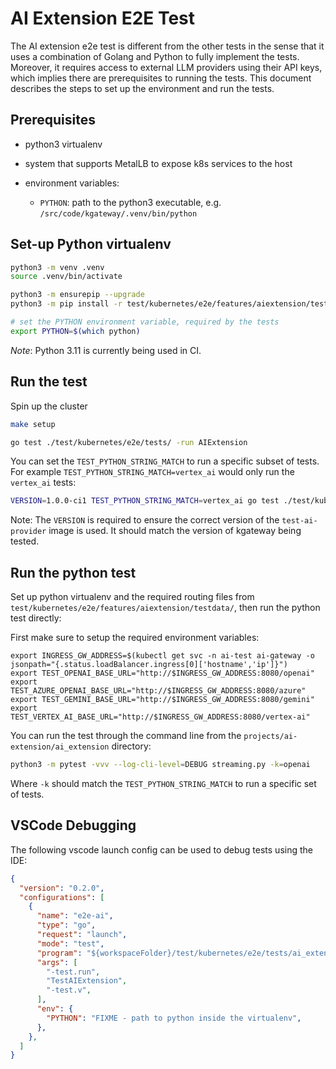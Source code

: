 # AI Extension E2E Test

The AI extension e2e test is different from the other tests in the sense that it uses a combination of Golang and Python to fully implement the tests.
Moreover, it requires access to external LLM providers using their API keys, which implies there are prerequisites to running the tests.
This document describes the steps to set up the environment and run the tests.

## Prerequisites

- python3 virtualenv

- system that supports MetalLB to expose k8s services to the host

- environment variables:
    - `PYTHON`: path to the python3 executable, e.g. `/src/code/kgateway/.venv/bin/python`

## Set-up Python virtualenv

```bash
python3 -m venv .venv
source .venv/bin/activate

python3 -m ensurepip --upgrade
python3 -m pip install -r test/kubernetes/e2e/features/aiextension/tests/requirements.txt

# set the PYTHON environment variable, required by the tests
export PYTHON=$(which python)
```

*Note*: Python 3.11 is currently being used in CI.

## Run the test

Spin up the cluster
```bash
make setup
```

```bash
go test ./test/kubernetes/e2e/tests/ -run AIExtension
```

You can set the `TEST_PYTHON_STRING_MATCH` to run a specific subset of tests. For example `TEST_PYTHON_STRING_MATCH=vertex_ai` would only run the `vertex_ai` tests:

```bash
VERSION=1.0.0-ci1 TEST_PYTHON_STRING_MATCH=vertex_ai go test ./test/kubernetes/e2e/tests/ -run AIExtension
```

Note: The `VERSION` is required to ensure the correct version of the `test-ai-provider` image is used. It should match the
version of kgateway being tested.

## Run the python test

Set up python virtualenv and the required routing files from `test/kubernetes/e2e/features/aiextension/testdata/`, then run the python test directly:

First make sure to setup the required environment variables:
```shell
export INGRESS_GW_ADDRESS=$(kubectl get svc -n ai-test ai-gateway -o jsonpath="{.status.loadBalancer.ingress[0]['hostname','ip']}")
export TEST_OPENAI_BASE_URL="http://$INGRESS_GW_ADDRESS:8080/openai"
export TEST_AZURE_OPENAI_BASE_URL="http://$INGRESS_GW_ADDRESS:8080/azure"
export TEST_GEMINI_BASE_URL="http://$INGRESS_GW_ADDRESS:8080/gemini"
export TEST_VERTEX_AI_BASE_URL="http://$INGRESS_GW_ADDRESS:8080/vertex-ai"
```

You can run the test through the command line from the `projects/ai-extension/ai_extension` directory:
```bash
python3 -m pytest -vvv --log-cli-level=DEBUG streaming.py -k=openai
```

Where `-k` should match the `TEST_PYTHON_STRING_MATCH` to run a specific set of tests.

## VSCode Debugging

The following vscode launch config can be used to debug tests using the IDE:
```json
{
  "version": "0.2.0",
  "configurations": [
    {
      "name": "e2e-ai",
      "type": "go",
      "request": "launch",
      "mode": "test",
      "program": "${workspaceFolder}/test/kubernetes/e2e/tests/ai_extension_test.go",
      "args": [
        "-test.run",
        "TestAIExtension",
        "-test.v",
      ],
      "env": {
        "PYTHON": "FIXME - path to python inside the virtualenv",
      },
    },
  ]
}
```